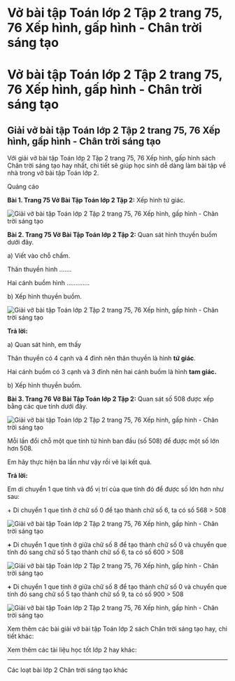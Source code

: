 # Vở bài tập Toán lớp 2 Tập 2 trang 75, 76 Xếp hình, gấp hình - Chân trời sáng tạo

# Vở bài tập Toán lớp 2 Tập 2 trang 75, 76 Xếp hình, gấp hình - Chân trời sáng tạo

## Giải vở bài tập Toán lớp 2 Tập 2 trang 75, 76 Xếp hình, gấp hình - Chân trời sáng tạo

Với giải vở bài tập Toán lớp 2 Tập 2 trang 75, 76 Xếp hình, gấp hình sách Chân trời sáng tạo hay nhất, chi tiết sẽ giúp học sinh dễ dàng làm bài tập về nhà trong vở bài tập Toán lớp 2.

Quảng cáo

**Bài 1. Trang 75 Vở Bài Tập Toán lớp 2 Tập 2:** Xếp hình tứ giác.

![Giải vở bài tập Toán lớp 2 Tập 2 trang 75, 76 Xếp hình, gấp hình - Chân trời sáng tạo](https://vietjack.com/vbt-toan-2-ct/images/xep-hinh-gap-hinh-trang-75-76-1.png)

**Bài 2. Trang 75 Vở Bài Tập Toán lớp 2 Tập 2:** Quan sát hình thuyền buồm dưới đây.

a) Viết vào chỗ chấm.

Thân thuyền hình …….

Hai cánh buồm hình ………….

b) Xếp hình thuyền buồm.

![Giải vở bài tập Toán lớp 2 Tập 2 trang 75, 76 Xếp hình, gấp hình - Chân trời sáng tạo](https://vietjack.com/vbt-toan-2-ct/images/xep-hinh-gap-hinh-trang-75-76-2.png)

**Trả lời:**

a) Quan sát hình, em thấy

Thân thuyền có 4 cạnh và 4 đỉnh nên thân thuyền là hình **tứ giác**.

Hai cánh buồm có 3 cạnh và 3 đỉnh nên hai cánh buồm là hình **tam giác.**

b) Xếp hình thuyền buồm.

**Bài 3. Trang 76 Vở Bài Tập Toán lớp 2 Tập 2:** Quan sát số 508 được xếp bằng các que tính dưới đây.

![Giải vở bài tập Toán lớp 2 Tập 2 trang 75, 76 Xếp hình, gấp hình - Chân trời sáng tạo](https://vietjack.com/vbt-toan-2-ct/images/xep-hinh-gap-hinh-trang-75-76-3.png)

Mỗi lần đổi chỗ một que tính từ hình ban đầu (số 508) để được một số lớn hơn 508.

Em hãy thực hiện ba lần như vậy rồi vẽ lại kết quả.

**Trả lời:**

Em di chuyển 1 que tính và đổ vị trí của que tính đó để được số lớn hơn như sau:

\+ Di chuyển 1 que tính ở chữ số 0 để tạo thành chữ số 6, ta có số 568 > 508

![Giải vở bài tập Toán lớp 2 Tập 2 trang 75, 76 Xếp hình, gấp hình - Chân trời sáng tạo](https://vietjack.com/vbt-toan-2-ct/images/xep-hinh-gap-hinh-trang-75-76-4.png)

**+** Di chuyển 1 que tính ở giữa chữ số 8 để tạo thành chữ số 0 và chuyển que tính đó sang chữ số 5 tạo thành chữ số 6, ta có số 600 > 508

![Giải vở bài tập Toán lớp 2 Tập 2 trang 75, 76 Xếp hình, gấp hình - Chân trời sáng tạo](https://vietjack.com/vbt-toan-2-ct/images/xep-hinh-gap-hinh-trang-75-76-5.png)

**+** Di chuyển 1 que tính ở giữa chữ số 8 để tạo thành chữ số 0 và chuyển que tính đó sang chữ số 5 tạo thành chữ số 9, ta có số 900 > 508

![Giải vở bài tập Toán lớp 2 Tập 2 trang 75, 76 Xếp hình, gấp hình - Chân trời sáng tạo](https://vietjack.com/vbt-toan-2-ct/images/xep-hinh-gap-hinh-trang-75-76-6.png)

Xem thêm các bài giải vở bài tập Toán lớp 2 sách Chân trời sáng tạo hay, chi tiết khác:

Xem thêm các tài liệu học tốt lớp 2 hay khác:

* * *

Các loạt bài lớp 2 Chân trời sáng tạo khác
